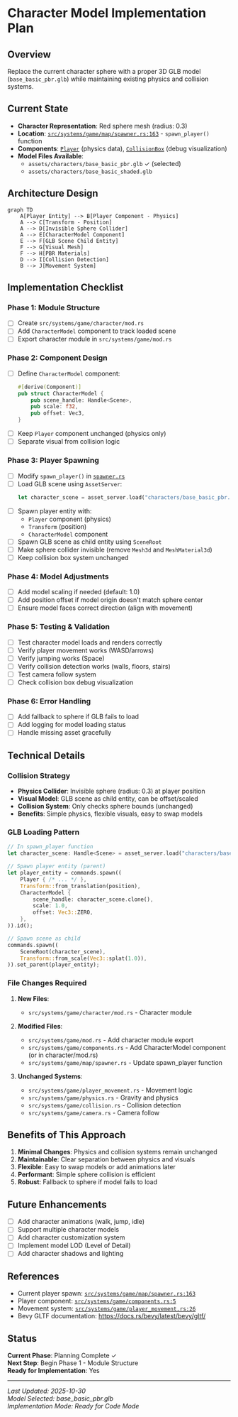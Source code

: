 # Character Model Implementation Plan

## Overview

Replace the current character sphere with a proper 3D GLB model (`base_basic_pbr.glb`) while maintaining existing physics and collision systems.

## Current State

- **Character Representation**: Red sphere mesh (radius: 0.3)
- **Location**: [`src/systems/game/map/spawner.rs:163`](../../src/systems/game/map/spawner.rs#L163) - `spawn_player()` function
- **Components**: [`Player`](../../src/systems/game/components.rs#L5) (physics data), [`CollisionBox`](../../src/systems/game/components.rs#L13) (debug visualization)
- **Model Files Available**:
  - `assets/characters/base_basic_pbr.glb` ✓ (selected)
  - `assets/characters/base_basic_shaded.glb`

## Architecture Design

```mermaid
graph TD
    A[Player Entity] --> B[Player Component - Physics]
    A --> C[Transform - Position]
    A --> D[Invisible Sphere Collider]
    A --> E[CharacterModel Component]
    E --> F[GLB Scene Child Entity]
    F --> G[Visual Mesh]
    F --> H[PBR Materials]
    D --> I[Collision Detection]
    B --> J[Movement System]
```

## Implementation Checklist

### Phase 1: Module Structure
- [ ] Create `src/systems/game/character/mod.rs`
- [ ] Add `CharacterModel` component to track loaded scene
- [ ] Export character module in `src/systems/game/mod.rs`

### Phase 2: Component Design
- [ ] Define `CharacterModel` component:
  ```rust
  #[derive(Component)]
  pub struct CharacterModel {
      pub scene_handle: Handle<Scene>,
      pub scale: f32,
      pub offset: Vec3,
  }
  ```
- [ ] Keep `Player` component unchanged (physics only)
- [ ] Separate visual from collision logic

### Phase 3: Player Spawning
- [ ] Modify `spawn_player()` in [`spawner.rs`](../../src/systems/game/map/spawner.rs#L163)
- [ ] Load GLB scene using `AssetServer`:
  ```rust
  let character_scene = asset_server.load("characters/base_basic_pbr.glb");
  ```
- [ ] Spawn player entity with:
  - `Player` component (physics)
  - `Transform` (position)
  - `CharacterModel` component
- [ ] Spawn GLB scene as child entity using `SceneRoot`
- [ ] Make sphere collider invisible (remove `Mesh3d` and `MeshMaterial3d`)
- [ ] Keep collision box system unchanged

### Phase 4: Model Adjustments
- [ ] Add model scaling if needed (default: 1.0)
- [ ] Add position offset if model origin doesn't match sphere center
- [ ] Ensure model faces correct direction (align with movement)

### Phase 5: Testing & Validation
- [ ] Test character model loads and renders correctly
- [ ] Verify player movement works (WASD/arrows)
- [ ] Verify jumping works (Space)
- [ ] Verify collision detection works (walls, floors, stairs)
- [ ] Test camera follow system
- [ ] Check collision box debug visualization

### Phase 6: Error Handling
- [ ] Add fallback to sphere if GLB fails to load
- [ ] Add logging for model loading status
- [ ] Handle missing asset gracefully

## Technical Details

### Collision Strategy
- **Physics Collider**: Invisible sphere (radius: 0.3) at player position
- **Visual Model**: GLB scene as child entity, can be offset/scaled
- **Collision System**: Only checks sphere bounds (unchanged)
- **Benefits**: Simple physics, flexible visuals, easy to swap models

### GLB Loading Pattern
```rust
// In spawn_player function
let character_scene: Handle<Scene> = asset_server.load("characters/base_basic_pbr.glb");

// Spawn player entity (parent)
let player_entity = commands.spawn((
    Player { /* ... */ },
    Transform::from_translation(position),
    CharacterModel {
        scene_handle: character_scene.clone(),
        scale: 1.0,
        offset: Vec3::ZERO,
    },
)).id();

// Spawn scene as child
commands.spawn((
    SceneRoot(character_scene),
    Transform::from_scale(Vec3::splat(1.0)),
)).set_parent(player_entity);
```

### File Changes Required

1. **New Files**:
   - `src/systems/game/character/mod.rs` - Character module

2. **Modified Files**:
   - `src/systems/game/mod.rs` - Add character module export
   - `src/systems/game/components.rs` - Add CharacterModel component (or in character/mod.rs)
   - `src/systems/game/map/spawner.rs` - Update spawn_player function

3. **Unchanged Systems**:
   - `src/systems/game/player_movement.rs` - Movement logic
   - `src/systems/game/physics.rs` - Gravity and physics
   - `src/systems/game/collision.rs` - Collision detection
   - `src/systems/game/camera.rs` - Camera follow

## Benefits of This Approach

1. **Minimal Changes**: Physics and collision systems remain unchanged
2. **Maintainable**: Clear separation between physics and visuals
3. **Flexible**: Easy to swap models or add animations later
4. **Performant**: Simple sphere collision is efficient
5. **Robust**: Fallback to sphere if model fails to load

## Future Enhancements

- [ ] Add character animations (walk, jump, idle)
- [ ] Support multiple character models
- [ ] Add character customization system
- [ ] Implement model LOD (Level of Detail)
- [ ] Add character shadows and lighting

## References

- Current player spawn: [`src/systems/game/map/spawner.rs:163`](../../src/systems/game/map/spawner.rs#L163)
- Player component: [`src/systems/game/components.rs:5`](../../src/systems/game/components.rs#L5)
- Movement system: [`src/systems/game/player_movement.rs:26`](../../src/systems/game/player_movement.rs#L26)
- Bevy GLTF documentation: https://docs.rs/bevy/latest/bevy/gltf/

## Status

**Current Phase**: Planning Complete ✓  
**Next Step**: Begin Phase 1 - Module Structure  
**Ready for Implementation**: Yes

---

*Last Updated: 2025-10-30*  
*Model Selected: base_basic_pbr.glb*  
*Implementation Mode: Ready for Code Mode*